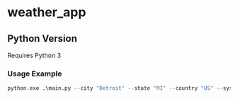 # weather_app
## Python Version
Requires Python 3
### Usage Example
```python
python.exe .\main.py --city "Detroit" --state "MI" --country "US" --system "imperial"
```

